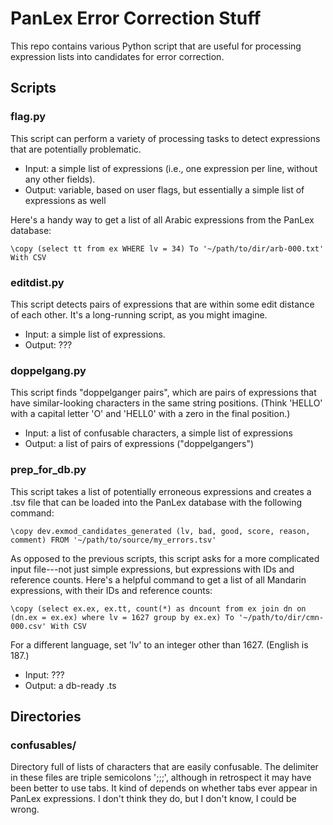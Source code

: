 # PanLex Error Correction Stuff

This repo contains various Python script that are useful for processing expression lists into candidates for error correction.

## Scripts

### flag.py

This script can perform a variety of processing tasks to detect expressions that are potentially problematic.

 - Input: a simple list of expressions (i.e., one expression per line, without any other fields).
 - Output: variable, based on user flags, but essentially a simple list of expressions as well 

Here's a handy way to get a list of all Arabic expressions from the PanLex database:

```
\copy (select tt from ex WHERE lv = 34) To '~/path/to/dir/arb-000.txt' With CSV
```

### editdist.py

This script detects pairs of expressions that are within some edit distance of each other. It's a long-running script, as you might imagine.

 - Input: a simple list of expressions.
 - Output: ???

### doppelgang.py

This script finds "doppelganger pairs", which are pairs of expressions that have similar-looking characters in the same string positions. (Think 'HELLO' with a capital letter 'O' and 'HELL0' with a zero in the final position.)

 - Input: a list of confusable characters, a simple list of expressions
 - Output: a list of pairs of expressions ("doppelgangers")

### prep_for_db.py

This script takes a list of potentially erroneous expressions and creates a .tsv file that can be loaded into the PanLex database with the following command:

```
\copy dev.exmod_candidates_generated (lv, bad, good, score, reason, comment) FROM '~/path/to/source/my_errors.tsv'
```

As opposed to the previous scripts, this script asks for a more complicated input file---not just simple expressions, but expressions with IDs and reference counts. Here's a helpful command to get a list of all Mandarin expressions, with their IDs and reference counts:

```
\copy (select ex.ex, ex.tt, count(*) as dncount from ex join dn on (dn.ex = ex.ex) where lv = 1627 group by ex.ex) To '~/path/to/dir/cmn-000.csv' With CSV
```

For a different language, set 'lv' to an integer other than 1627. (English is 187.)

 - Input: ???
 - Output: a db-ready .ts

## Directories

### confusables/

Directory full of lists of characters that are easily confusable. The delimiter in these files are triple semicolons ';;;', although in retrospect it may have been better to use tabs. It kind of depends on whether tabs ever appear in PanLex expressions. I don't think they do, but I don't know, I could be wrong.

